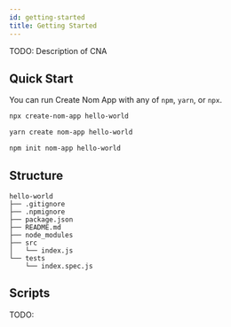 ```yaml
---
id: getting-started
title: Getting Started
---
```


TODO: Description of CNA

## Quick Start

You can run Create Nom App with any of `npm`, `yarn`, or `npx`.

<!--DOCUSAURUS_CODE_TABS-->
<!--npx-->
```sh
npx create-nom-app hello-world
```

<!--yarn-->
```sh
yarn create nom-app hello-world
```

<!--npm-->
```sh
npm init nom-app hello-world
```

<!--END_DOCUSAURUS_CODE_TABS-->

## Structure

```none
hello-world
├── .gitignore
├── .npmignore
├── package.json
├── README.md
├── node_modules
├── src
│   └── index.js
└── tests
    └── index.spec.js
```

## Scripts

TODO:
